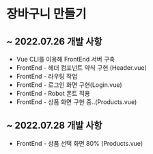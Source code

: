 # 장바구니 만들기

## ~ 2022.07.26 개발 사항
* Vue CLI를 이용해 FrontEnd 서버 구축
* FrontEnd - 헤더 컴포넌트 약식 구현 (Header.vue)
* FrontEnd - 라우팅 작업
* FrontEnd - 로그인 화면 구현(Login.vue)
* FrontEnd - Robot 폰트 적용
* FrontEnd - 상품 화면 구현 중..(Products.vue)

## ~ 2022.07.28 개발 사항
* FrontEnd - 상품 선택 화면 80% (Products.vue)
